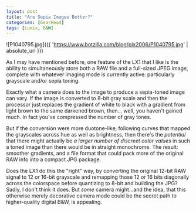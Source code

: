 ```yaml
---
layout: post
title: "Are Sepia Images Better?"
categories: [GearHead]
tags: [Lumix, B&W]
---
```


![P1040795.jpg]({{ 'https://www.botzilla.com/blog/pix2006/P1040795.jpg' | absolute_url }})

As I may have mentioned before, one feature of the LX1 that I like is the ability to simultaneously store both a RAW file and a full-sized JPEG image, complete with whatever imaging mode is currently active: particularly grayscale and/or sepia toning.
<!--more-->

Exactly what a camera does to the image to produce a sepia-toned image can vary. If the image is converted to 8-bit gray scale and then the processor just replaces the gradient of white to black with a gradient from light brown to the same darkened brown, then... well, you haven't gained much. In fact you've compressed the number of gray tones.

But if the conversion were more duotone-like, following curves that mapped the grayscales across hue as well as brightness, then there's the <i>potential</i> that there might actually be <i>a larger number of discreet color values</i> in such a toned image than there would be in straight monochrome. The result: smoother gradients, and a file format that could pack more of the original RAW info into a compact JPG package.

Does the LX1 do this the "right" way, by converting the original 12-bit RAW signal to 12 or 16-bit grayscale and remapping those 12 or 16 bits diagonally across the colorspace before quantizing to 8-bit and building the JPG? Sadly, I don't think it does. But <i>some</i> camera might...and the idea, that this otherwise merely decorative camera mode could be the secret path to higher-quality digital B&W, is appealing.
